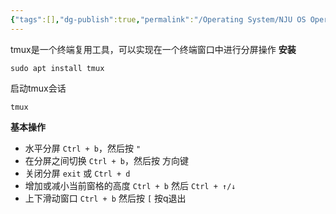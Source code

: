 ```yaml
---
{"tags":[],"dg-publish":true,"permalink":"/Operating System/NJU OS Operating System Design and Implementation/tmux/","dgPassFrontmatter":true,"noteIcon":"","created":"2025-07-22T15:52:25.219+08:00","updated":"2025-07-22T16:19:59.382+08:00"}
---
```


tmux是一个终端复用工具，可以实现在一个终端窗口中进行分屏操作
**安装**
```shell
sudo apt install tmux
```

启动tmux会话
```shell
tmux
```

**基本操作**
- 水平分屏 `Ctrl + b`，然后按 `"`
- 在分屏之间切换 `Ctrl + b`，然后按 方向键
- 关闭分屏 `exit` 或 `Ctrl + d`
- 增加或减小当前窗格的高度 `Ctrl + b` 然后 `Ctrl + ↑/↓`
- 上下滑动窗口 `Ctrl + b` 然后按 `[`  按q退出
